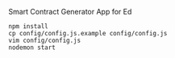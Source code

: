 Smart Contract Generator App for Ed

```
npm install
cp config/config.js.example config/config.js
vim config/config.js
nodemon start

```